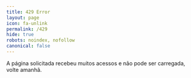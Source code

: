 ```yaml
---
title: 429 Error
layout: page
icon: fa-unlink
permalink: /429
hide: true
robots: noindex, nofollow
canonical: false
---
```

<p>A página solicitada recebeu muitos acessos e não pode ser carregada, volte amanhã.</p>

